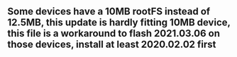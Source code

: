 ## Some devices have a 10MB rootFS instead of 12.5MB, this update is hardly fitting 10MB device, this file is a workaround to flash 2021.03.06 on those devices, install at least 2020.02.02 first